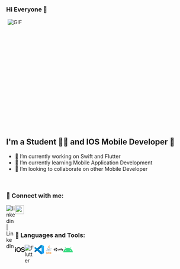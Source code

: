 ### Hi Everyone 👋

<img align="right" alt="GIF" src="https://github.com/abhisheknaiidu/abhisheknaiidu/blob/master/code.gif?raw=true" width="500" height="320" />




## I'm a Student 👨‍🎓 and IOS Mobile Developer 🚀


- 🔭 I’m currently working on Swift and Flutter
- 🌱 I’m currently learning Mobile Application Development
- 👯 I’m looking to collaborate on other Mobile Developer
 <br />

### 📩 Connect with me:

[<img align="left" alt="linkedin | LinkedIn" width="24px" src="https://raw.githubusercontent.com/peterthehan/peterthehan/master/assets/linkedin.svg" />][linkedin]
[<img align="left" height="24" width="24" src="https://cdn.jsdelivr.net/npm/simple-icons@v4/icons/instagram.svg" />][instagram]
<br />

[instagram]: https://www.instagram.com/muratttkucukk/
[linkedin]: https://www.linkedin.com/in/murat-kucuk/
<br />

### 🔧 Languages and Tools:


[<img align="left" alt="Ios" width="26px" src="https://raw.githubusercontent.com/github/explore/cebd63002168a05a6a642f309227eefeccd92950/topics/ios/ios.png" />][ios]
[<img align="left" alt="Flutter" width="26px"
src="[[https://docs.flutter.dev/assets/images/flutter-logo-sharing.png](https://cdn.dribbble.com/users/1622791/screenshots/11174104/flutter_intro.png)](https://play-lh.googleusercontent.com/5e7z5YCt7fplN4qndpYzpJjYmuzM2WSrfs35KxnEw-Ku1sClHRWHoIDSw3a3YS5WpGcI)" />][flutter]
[<img align="left" alt="Visual Studio Code" width="26px" src="https://raw.githubusercontent.com/github/explore/80688e429a7d4ef2fca1e82350fe8e3517d3494d/topics/visual-studio-code/visual-studio-code.png" />][vsCode]
[<img align="left" alt="Java" width="26px" src="https://raw.githubusercontent.com/github/explore/cebd63002168a05a6a642f309227eefeccd92950/topics/java/java.png" />][Java]
[<img align="left" alt="Java" width="26px" src="https://raw.githubusercontent.com/github/explore/cebd63002168a05a6a642f309227eefeccd92950/topics/unity/unity.png" />][Unity]
[<img align="left" alt="Android" width="26px" src="https://raw.githubusercontent.com/github/explore/80688e429a7d4ef2fca1e82350fe8e3517d3494d/topics/android/android.png" />][android]
<br />

[ios]: https://www.apple.com/ios/ios-15/
[vsCode]: https://code.visualstudio.com/
[Java]: https://www.java.com/
[Unity]: https://unity.com/
[android]: https://www.android.com/
[flutter]: https://flutter.dev/



